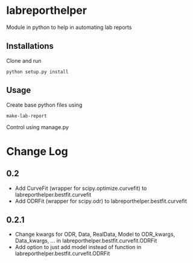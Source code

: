 labreporthelper
===============

Module in python to help in automating lab reports

Installations
-------------
Clone and run
```
python setup.py install
```

Usage
-----
Create base python files using

```
make-lab-report
```

Control using manage.py


Change Log
==========

0.2
---
- Add CurveFit (wrapper for scipy.optimize.curvefit) to labreporthelper.bestfit.curvefit
- Add ODRFit (wrapper for scipy.odr) to labreporthelper.bestfit.curvefit

0.2.1
-----
- Change kwargs for ODR, Data, RealData, Model to ODR_kwargs, Data_kwargs, ... in labreporthelper.bestfit.curvefit.ODRFit
- Add option to just add model instead of function in labreporthelper.bestfit.curvefit.ODRFit
